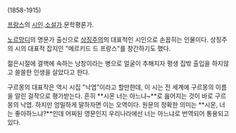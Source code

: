 (1858-1915)  

[프랑스](%ED%94%84%EB%9E%91%EC%8A%A4.md)의
[시인](%EC%8B%9C%EC%9D%B8.md).[소설가](%EC%86%8C%EC%84%A4%EA%B0%80.md).문학평론가.

[노르망디](%EB%85%B8%EB%A5%B4%EB%A7%9D%EB%94%94.md)의 명문가 출신으로
[상징주의](%EC%83%81%EC%A7%95%EC%A3%BC%EC%9D%98.md)의 대표적인 시인으로 손꼽히는 인물이다. 상징주의
시의 대표적 잡지인 "메르키드 드 프랑스"를 창간하기도 했다.

젊은시절에 결핵에 속하는 낭창이라는 병으로 얼굴이 추해지자 평생 집밖 출입을 하지않고 쓸쓸한 인생을 살았다고 한다.  

구르몽의 대표작은 역시 시집 "낙엽"이라고 할만한데, 이 시는 전 세계에 구르몽의 이름을 알린 걸작으로 평가받는다. 흔히 **시몬 너는
아느냐~**로 읊어지는 것이 바로 구르몽의 낙엽. 하지만 엄밀하게 말하자면 이는 오역이다. 원문의 정확한 의미는 **시몬, 너는
좋아하느냐?**인데 어찌된 영문인지 우리나라에선 너는 아느냐로 번역되어 통용되고 있다.

